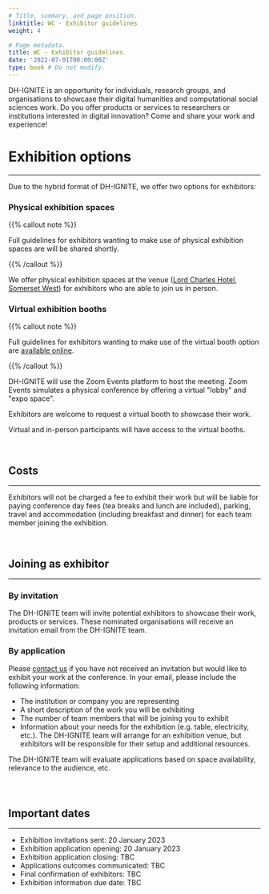 ```yaml
---
# Title, summary, and page position.
linktitle: WC - Exhibitor guidelines
weight: 4

# Page metadata.
title: WC - Exhibitor guidelines
date: '2022-07-01T00:00:00Z'
type: book # Do not modify.
---
```


DH-IGNITE is an opportunity for individuals, research groups, and organisations to showcase their digital humanities and computational social sciences work. Do you offer products or services to researchers or institutions interested in digital innovation? Come and share your work and experience!

# Exhibition options
---

Due to the hybrid format of DH-IGNITE, we offer two options for exhibitors:

### Physical exhibition spaces

{{% callout note %}}

Full guidelines for exhibitors wanting to make use of physical exhibition spaces are will be shared shortly.

{{% /callout %}}


We offer physical exhibition spaces at the venue ([Lord Charles Hotel, Somerset West](https://lordcharleshotel.com/)) for exhibitors who are able to join us in person. 


### Virtual exhibition booths

{{% callout note %}}

Full guidelines for exhibitors wanting to make use of the virtual booth option are [available online](https://docs.google.com/document/d/1in570FOylftT4jrcSIausp9GtGL9dc3UDMav1HvcBdI/edit?usp=sharing).

{{% /callout %}}

DH-IGNITE will use the Zoom Events platform to host the meeting. Zoom Events simulates a physical conference by offering a virtual "lobby" and "expo space".

Exhibitors are welcome to request a virtual booth to showcase their work.

Virtual and in-person participants will have access to the virtual booths.

<br>


## Costs
---

Exhibitors will not be charged a fee to exhibit their work but will be liable for paying conference day fees (tea breaks and lunch are included), parking, travel and accommodation (including breakfast and dinner) for each team member joining the exhibition.

<br>

## Joining as exhibitor
---

### By invitation

The DH-IGNITE team will invite potential exhibitors to showcase their work, products or services. These nominated organisations will receive an invitation email from the DH-IGNITE team.


### By application

Please [contact us](../../../#contact) if you have not received an invitation but would like to exhibit your work at the conference. In your email, please include the following information:

- The institution or company you are representing
- A short description of the work you will be exhibiting 
- The number of team members that will be joining you to exhibit
- Information about your needs for the exhibition (e.g. table, electricity, etc.). The DH-IGNITE team will arrange for an exhibition venue, but exhibitors will be responsible for their setup and additional resources.

The DH-IGNITE team will evaluate applications based on space availability, relevance to the audience, etc.

<br>

#

## Important dates
---

- Exhibition invitations sent:        20 January 2023
- Exhibition application opening:     20 January 2023
- Exhibition application closing:     TBC
- Applications outcomes communicated: TBC
- Final confirmation of exhibitors:   TBC
- Exhibition information due date:    TBC

